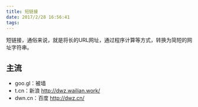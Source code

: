 ```yaml
---
title: 短链接
date: 2017/2/28 16:56:41 
tags:
---
```

短链接，通俗来说，就是将长的URL网址，通过程序计算等方式，转换为简短的网址字符串。
## 主流 ##
- goo.gl：被墙
- t.cn：新浪 http://dwz.wailian.work/
- dwn.cn：百度 http://dwz.cn/

